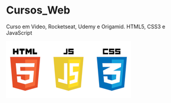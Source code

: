 # Cursos_Web
Curso em Video, Rocketseat, Udemy e Origamid. HTML5, CSS3 e JavaScript

![front-end](/img/front-end-400.png)

